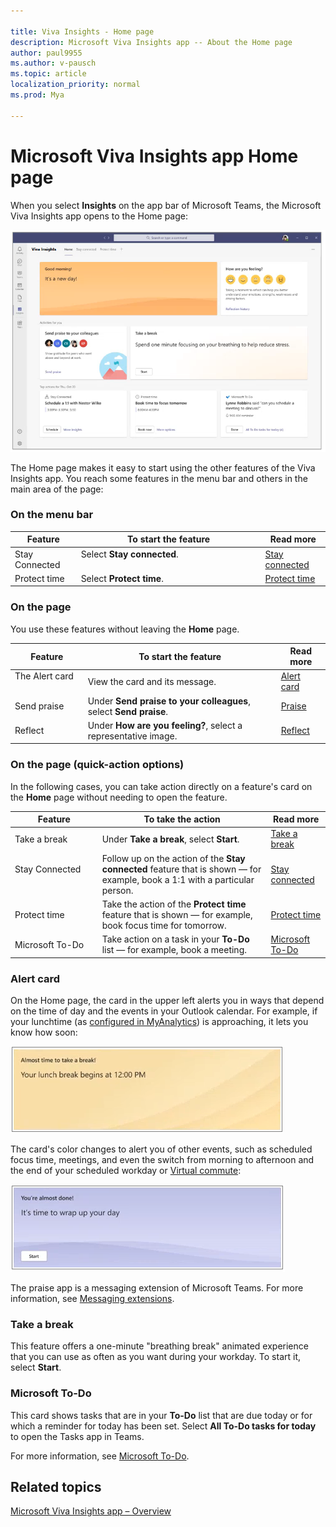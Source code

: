 ```yaml
---

title: Viva Insights - Home page
description: Microsoft Viva Insights app -- About the Home page
author: paul9955
ms.author: v-pausch
ms.topic: article
localization_priority: normal 
ms.prod: Mya

---
```


# Microsoft Viva Insights app Home page 

When you select **Insights** on the app bar of Microsoft Teams, the Microsoft Viva Insights app opens to the Home page:  

![Home (morning)](images/home-morning.png)

The Home page makes it easy to start using the other features of the Viva Insights app. You reach some features in the menu bar and others in the main area of the page:

### On the menu bar

| Feature | To start the feature | Read more | 
| ---- | ---- | ---- |
| Stay Connected | Select **Stay connected**. &nbsp;&nbsp;&nbsp;&nbsp;&nbsp;&nbsp;&nbsp;&nbsp;&nbsp;&nbsp;&nbsp;&nbsp;&nbsp;&nbsp;&nbsp;&nbsp;&nbsp;&nbsp;&nbsp;&nbsp;&nbsp;&nbsp;&nbsp;&nbsp;&nbsp;&nbsp;&nbsp;&nbsp;&nbsp;&nbsp;&nbsp;&nbsp;&nbsp;&nbsp;&nbsp;&nbsp;&nbsp;&nbsp;&nbsp;&nbsp;&nbsp;&nbsp;&nbsp;&nbsp;&nbsp;&nbsp;&nbsp;&nbsp;&nbsp;&nbsp;| [Stay connected](viva-insights-stay-connected.md) | 
| Protect time | Select **Protect time**. | [Protect time](viva-insights-protect-time.md) | 

<!-- GET CORRECT STEPS HERE! CAN THEY ACTUALLY CLICK STAY CONNECTED OR PROTECT TIME, AND CAN THEY CLICK SCHEDULE AND MORE INSIGHTS AND BOOK NOW AND MORE OPTIONS? CLICK ALL OR SOME OF THESE? HOW TO GET TO THE FULL FEATURE SCREENS THAT ARE DESCRIBED IN THE LINKED-TO DOCS? -->


### On the page

You use these features without leaving the **Home** page. 

| Feature | To start the feature | Read more | 
| ---- | ---- | ---- |
| The Alert card &nbsp;&nbsp;&nbsp;&nbsp;&nbsp;&nbsp;&nbsp;&nbsp;| View the card and its message. | [Alert card](#alert-card.md)  | 
| Send praise | Under **Send praise to your colleagues**, select **Send praise**. | [Praise](viva-insights-praise.md)  | 
| Reflect | Under **How are you feeling?**, select a representative image. | [Reflect](viva-insights-reflect.md) | 


### On the page (quick-action options)

In the following cases, you can take action directly on a feature's card on the **Home** page without needing to open the feature.  

| Feature | To take the action | Read more | 
| ---- | ---- | ---- |
| Take a break | Under **Take a break**, select **Start**. | [Take a break](#take-a-break) | 
| Stay Connected &nbsp;&nbsp;&nbsp;&nbsp;&nbsp;&nbsp;&nbsp;&nbsp;&nbsp;&nbsp;&nbsp;&nbsp;&nbsp;&nbsp;&nbsp;&nbsp;&nbsp;&nbsp;&nbsp;&nbsp;&nbsp;&nbsp;&nbsp;&nbsp;&nbsp;&nbsp; | Follow up on the action of the **Stay connected** feature that is shown &mdash; for example, book a 1:1 with a particular person. | [Stay connected](viva-insights-stay-connected.md) | 
| Protect time  | Take the action of the **Protect time** feature that is shown &mdash; for example, book focus time for tomorrow. | [Protect time](viva-insights-protect-time.md) | 
| Microsoft To-Do  | Take action on a task in your **To-Do** list &mdash; for example, book a meeting. | [Microsoft To-Do](#microsoft-to-do) | 

### Alert card

On the Home page, the card in the upper left alerts you in ways that depend on the time of day and the events in your Outlook calendar. For example, if your lunchtime (as [configured in MyAnalytics](https://docs.microsoft.com/workplace-analytics/myanalytics/use/use-the-insights#set-lunch-hours)) is approaching, it lets you know how soon:

![Lunch approaching](images/lunch-break.png)

The card's color changes to alert you of other events, such as scheduled focus time, meetings, and even the switch from morning to afternoon and the end of your scheduled workday or [Virtual commute](): 

![Virtual commute](images/virtual-commute.png)

The praise app is a messaging extension of Microsoft Teams. For more information, see [Messaging extensions](https://docs.microsoft.com/microsoftteams/platform/messaging-extensions/what-are-messaging-extensions).

### Take a break

This feature offers a one-minute "breathing break" animated experience that you can use as often as you want during your workday. To start it, select **Start**. 

### Microsoft To-Do

This card shows tasks that are in your **To-Do** list that are due today or for which a reminder for today has been set. Select **All To-Do tasks for today** to open the Tasks app in Teams. 

For more information, see [Microsoft To-Do](https://todosupport.helpshift.com/a/microsoft-to-do/?p=web). 

## Related topics

[Microsoft Viva Insights app &ndash; Overview](teams-app.md)

 